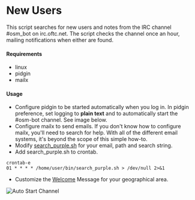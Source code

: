 # New Users

This script searches for new users and notes from the IRC channel #osm_bot on irc.oftc.net. The script checks the channel once an hour, mailing notifications when either are found. 

#### Requirements
-  linux
-  pidgin
-  mailx

#### Usage
-  Configure pidgin to be started automatically when you log in. In pidgin preference, set logging to **plain text** and to automatically start the #osm-bot channel. See image below. 
-  Configure mailx to send emails. If you don't know how to configure mailx, you'll need to search for help. With all of the different email systems, it's beyond the scope of this simple how-to. 
-  Modify [search_purple.sh](search_purple.sh) for your email, path and search string.
-  Add search_purple.sh to crontab.
```
crontab-e
01 * * * * /home/user/bin/search_purple.sh > /dev/null 2>&1
```
-  Customize the [Welcome](WelcomeMessage.md) Message for your geographical area.

![Auto Start Channel](pidgin.png)
